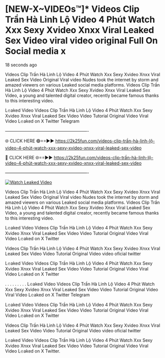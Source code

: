 # [NEW-X~VIDEOs™]* Videos Clip Trần Hà Linh Lộ Video 4 Phút Watch Xxx Sexy Xvideo Xnxx Viral Leaked Sex Video viral video original Full On Social media x

18 seconds ago

Videos Clip Trần Hà Linh Lộ Video 4 Phút Watch Xxx Sexy Xvideo Xnxx Viral Leaked Sex Video Original Viral video Nudes took the internet by storm and amazed viewers on various Leaked social media platforms. Videos Clip Trần Hà Linh Lộ Video 4 Phút Watch Xxx Sexy Xvideo Xnxx Viral Leaked Sex Video, a young and talented digital creator, recently became famous thanks to this interesting video.

L𝚎aked Video Videos Clip Trần Hà Linh Lộ Video 4 Phút Watch Xxx Sexy Xvideo Xnxx Viral Leaked Sex Video Video Tutorial Original Video Viral Video L𝚎aked on X Twitter Telegram

———————————————————-

🌐 CLICK HERE 🟢==►► https://2k25fun.com/videos-clip-trần-hà-linh-lộ-video-4-phút-watch-xxx-sexy-xvideo-xnxx-viral-leaked-sex-video

🔴 CLICK HERE 🌐==►► https://2k25fun.com/videos-clip-trần-hà-linh-lộ-video-4-phút-watch-xxx-sexy-xvideo-xnxx-viral-leaked-sex-video

———————————————————-

[![Watch Leaked Video](https://miro.medium.com/v2/resize:fit:828/format:webp/1*cilzJN44JGOrTw9NJCrNHA.gif "Watch Leaked Video")](https://2k25fun.com/videos-clip-trần-hà-linh-lộ-video-4-phút-watch-xxx-sexy-xvideo-xnxx-viral-leaked-sex-video)

Videos Clip Trần Hà Linh Lộ Video 4 Phút Watch Xxx Sexy Xvideo Xnxx Viral Leaked Sex Video Original Viral video Nudes took the internet by storm and amazed viewers on various Leaked social media platforms. Videos Clip Trần Hà Linh Lộ Video 4 Phút Watch Xxx Sexy Xvideo Xnxx Viral Leaked Sex Video, a young and talented digital creator, recently became famous thanks to this interesting video.

L𝚎aked Video Videos Clip Trần Hà Linh Lộ Video 4 Phút Watch Xxx Sexy Xvideo Xnxx Viral Leaked Sex Video Video Tutorial Original Video Viral Video L𝚎aked on X Twitter

Videos Clip Trần Hà Linh Lộ Video 4 Phút Watch Xxx Sexy Xvideo Xnxx Viral Leaked Sex Video Video Tutorial Original Video video oficial twitter

L𝚎aked Video Videos Clip Trần Hà Linh Lộ Video 4 Phút Watch Xxx Sexy Xvideo Xnxx Viral Leaked Sex Video Video Tutorial Original Video Viral Video L𝚎aked on X Twitter

. . . . . . . . . L𝚎aked Video Videos Clip Trần Hà Linh Lộ Video 4 Phút Watch Xxx Sexy Xvideo Xnxx Viral Leaked Sex Video Video Tutorial Original Video Viral Video L𝚎aked on X Twitter Telegram

L𝚎aked Video Videos Clip Trần Hà Linh Lộ Video 4 Phút Watch Xxx Sexy Xvideo Xnxx Viral Leaked Sex Video Video Tutorial Original Video Viral Video L𝚎aked on X Twitter

Videos Clip Trần Hà Linh Lộ Video 4 Phút Watch Xxx Sexy Xvideo Xnxx Viral Leaked Sex Video Video Tutorial Original Video video oficial twitter

L𝚎aked Video Videos Clip Trần Hà Linh Lộ Video 4 Phút Watch Xxx Sexy Xvideo Xnxx Viral Leaked Sex Video Video Tutorial Original Video Viral Video L𝚎aked on X Twitter.